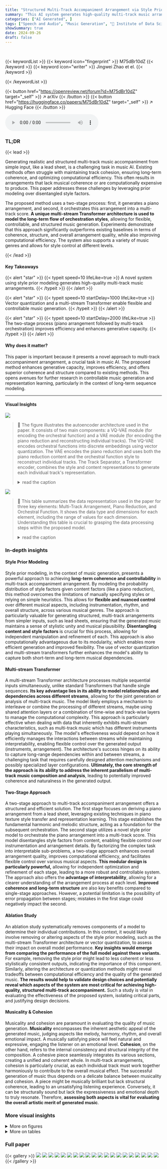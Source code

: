 ```yaml
---
title: "Structured Multi-Track Accompaniment Arrangement via Style Prior Modelling"
summary: "This AI system generates high-quality multi-track music arrangements from simple lead sheets using a novel style prior modeling approach, significantly improving both efficiency and musical coherence."
categories: ["AI Generated", ]
tags: ["Speech and Audio", "Music Generation", "🏢 Institute of Data Science, NUS",]
showSummary: true
date: 2024-09-26
draft: false
---
```


<br>

{{< keywordList >}}
{{< keyword icon="fingerprint" >}} M75dBr10dZ {{< /keyword >}}
{{< keyword icon="writer" >}} Jingwei Zhao et el. {{< /keyword >}}
 
{{< /keywordList >}}

{{< button href="https://openreview.net/forum?id=M75dBr10dZ" target="_self" >}}
↗ arXiv
{{< /button >}}
{{< button href="https://huggingface.co/papers/M75dBr10dZ" target="_self" >}}
↗ Hugging Face
{{< /button >}}



<audio controls>
    <source src="https://ai-paper-reviewer.com/M75dBr10dZ/podcast.wav" type="audio/wav">
    Your browser does not support the audio element.
</audio>


### TL;DR


{{< lead >}}

Generating realistic and structured multi-track music accompaniment from simple input, like a lead sheet, is a challenging task in music AI.  Existing methods often struggle with maintaining track cohesion, ensuring long-term coherence, and optimizing computational efficiency. This often results in arrangements that lack musical coherence or are computationally expensive to produce.  This paper addresses these challenges by leveraging prior modeling over disentangled style factors.

The proposed method uses a two-stage process: first, it generates a piano arrangement, and second, it orchestrates this arrangement into a multi-track score.  **A unique multi-stream Transformer architecture is used to model the long-term flow of orchestration styles**, allowing for flexible, controllable, and structured music generation.  Experiments demonstrate that this approach significantly outperforms existing baselines in terms of coherence, structure, and overall arrangement quality, while also improving computational efficiency.  The system also supports a variety of music genres and allows for style control at different levels.

{{< /lead >}}


#### Key Takeaways

{{< alert "star" >}}
{{< typeit speed=10 lifeLike=true >}} A novel system using style prior modeling generates high-quality multi-track music arrangements. {{< /typeit >}}
{{< /alert >}}

{{< alert "star" >}}
{{< typeit speed=10 startDelay=1000 lifeLike=true >}} Vector quantization and a multi-stream Transformer enable flexible and controllable music generation. {{< /typeit >}}
{{< /alert >}}

{{< alert "star" >}}
{{< typeit speed=10 startDelay=2000 lifeLike=true >}} The two-stage process (piano arrangement followed by multi-track orchestration) improves efficiency and enhances generative capacity. {{< /typeit >}}
{{< /alert >}}

#### Why does it matter?
This paper is important because it presents a novel approach to multi-track accompaniment arrangement, a crucial task in music AI.  The proposed method enhances generative capacity, improves efficiency, and offers superior coherence and structure compared to existing methods.  This opens avenues for further research in controllable music generation and representation learning, particularly in the context of long-term sequence modeling.

------
#### Visual Insights



![](https://ai-paper-reviewer.com/M75dBr10dZ/figures_3_1.jpg)

> 🔼 The figure illustrates the autoencoder architecture used in the paper. It consists of two main components: a VQ-VAE module (for encoding the orchestral function) and a VAE module (for encoding the piano reduction and reconstructing individual tracks). The VQ-VAE encodes orchestral functions into discrete embeddings using vector quantization.  The VAE encodes the piano reduction and uses both the piano reduction content and the orchestral function style to reconstruct individual tracks.  The Track Separator, a Transformer encoder, combines the style and content representations to generate each individual track's representation.
> <details>
> <summary>read the caption</summary>
> Figure 1: The autoencoder architecture. It learns content representation c<sub>t</sub> from piano reduction, style representations s<sup>1:K</sup> from orchestral function, and leverages both to reconstruct individual tracks.
> </details>





![](https://ai-paper-reviewer.com/M75dBr10dZ/tables_2_1.jpg)

> 🔼 This table summarizes the data representation used in the paper for three key elements: Multi-Track Arrangement, Piano Reduction, and Orchestral Function.  It shows the data type and dimensions for each element, including the range of values for each dimension.  Understanding this table is crucial to grasping the data processing steps within the proposed model.
> <details>
> <summary>read the caption</summary>
> Table 1: Summary of the data representations applied in this paper. We use notation [a..b] to denote the integer interval {x | a ≤ x ≤ b, x ∈ Z} including both endpoints.
> </details>





### In-depth insights


#### Style Prior Modeling
Style prior modeling, in the context of music generation, presents a powerful approach to achieving **long-term coherence and controllability** in multi-track accompaniment arrangement.  By modeling the probability distribution of style factors given content factors (like a piano reduction), this method overcomes the limitations of manually specifying styles or relying on simple heuristics. This allows for **flexible and nuanced control** over different musical aspects, including instrumentation, rhythm, and overall structure, across various musical genres. The approach is particularly valuable for generating structured, multi-track arrangements from simpler inputs, such as lead sheets, ensuring that the generated music maintains a sense of stylistic unity and musical plausibility.  **Disentangling content and style factors** is crucial for this process, allowing for independent manipulation and refinement of each.  This approach is also computationally advantageous due to its modularity, which enables more efficient generation and improved flexibility.  The use of vector quantization and multi-stream transformers further enhances the model's ability to capture both short-term and long-term musical dependencies.

#### Multi-stream Transformer
A multi-stream Transformer architecture processes multiple sequential inputs simultaneously, unlike standard Transformers that handle single sequences.  **Its key advantage lies in its ability to model relationships and dependencies across different streams**, allowing for the joint generation or analysis of multi-track music.  The model likely employs a mechanism to interleave or combine the processing of different streams, maybe using shared attention layers or a combination of time-wise and track-wise layers to manage the computational complexity. This approach is particularly effective when dealing with data that inherently exhibits multi-stream characteristics, such as multi-track music which has different instruments playing simultaneously.  The model's effectiveness would depend on how it efficiently manages the interactions between streams while maintaining interpretability, enabling flexible control over the generated output (instruments, arrangement).  The architecture's success hinges on its ability to capture long-range dependencies within and between streams, a challenging task that requires carefully designed attention mechanisms and possibly specialized layer configurations. **Ultimately, the core strength of the approach is its ability to address the inherent parallelism of multi-track music composition and analysis**, leading to potentially improved coherence and naturalness in the generated output.

#### Two-Stage Approach
A two-stage approach to multi-track accompaniment arrangement offers a structured and efficient solution.  The first stage focuses on deriving a piano arrangement from a lead sheet, leveraging existing techniques in piano texture style transfer and representation learning. This stage establishes the fundamental harmonic and melodic structure, acting as a foundation for the subsequent orchestration. The second stage utilizes a novel style prior model to orchestrate the piano arrangement into a multi-track score.  This model disentangles style factors from content, enabling flexible control over instrumentation and arrangement details. By factorizing the complex task into interpretable sub-problems, a two-stage approach enhances overall arrangement quality, improves computational efficiency, and facilitates flexible control over various musical aspects.  **This modular design is particularly powerful,** allowing for independent optimization and refinement of each stage, leading to a more robust and controllable system. The approach also offers the **advantage of interpretability**, allowing for a clearer understanding of the arrangement process at each level.  **Improved coherence and long-term structure** are also key benefits compared to single-stage approaches. However, a potential limitation is the possibility of error propagation between stages; mistakes in the first stage could negatively impact the second.

#### Ablation Study
An ablation study systematically removes components of a model to determine their individual contributions.  In this context, it would likely involve removing or altering aspects of the style prior modeling, such as the multi-stream Transformer architecture or vector quantization, to assess their impact on overall model performance. **Key insights would emerge from comparing the performance of the full model against these variants.**  For example, removing the style prior might lead to less coherent or less stylistically consistent outputs, indicating the importance of this component. Similarly, altering the architecture or quantization methods might reveal tradeoffs between computational efficiency and the quality of the generated music.  **The results would help to validate design choices and potentially reveal which aspects of the system are most critical for achieving high-quality, structured multi-track accompaniment.**  Such a study is vital in evaluating the effectiveness of the proposed system, isolating critical parts, and justifying design decisions.

#### Musicality & Cohesion
Musicality and cohesion are paramount in evaluating the quality of music generation.  **Musicality** encompasses the inherent aesthetic appeal of the generated music, judging aspects like melody, harmony, rhythm, and overall emotional impact.  A musically satisfying piece will feel natural and expressive, engaging the listener on an emotional level.  **Cohesion**, on the other hand, refers to the internal consistency and structural integrity of the composition.  A cohesive piece seamlessly integrates its various sections, creating a unified and coherent whole.  In multi-track arrangements, cohesion is particularly crucial, as each individual track must work together harmoniously to contribute to the overall musical effect.   The successful generation of music thus depends on a delicate balance between musicality and cohesion. A piece might be musically brilliant but lack structural coherence, leading to an unsatisfying listening experience.  Conversely, it can be structurally sound but lack the expressiveness and emotional depth to truly resonate. Therefore, **assessing both aspects is vital for evaluating the overall artistic merit of generated music**.


### More visual insights

<details>
<summary>More on figures
</summary>


![](https://ai-paper-reviewer.com/M75dBr10dZ/figures_4_1.jpg)

> 🔼 This figure illustrates the architecture of the style prior model used in the paper. The model is an encoder-decoder transformer that takes piano reduction as input and outputs orchestral functions.  The decoder is designed with interleaved time-wise and track-wise layers to model dependencies in both time and track directions. The time-wise layers handle long-term coherence, while the track-wise layers enable flexible control over instrumentation. The encoder processes the piano reduction to provide context for the decoder. Various embeddings (sinusoidal positional, relative positional, music timing, instrument) and Gaussian noise are added to enhance the model's capacity. The arrows show the information flow between different components of the model.
> <details>
> <summary>read the caption</summary>
> Figure 2: The prior model architecture. The overall architecture is an encoder-decoder Transformer, while the decoder module is interleaved with orthogonal time-wise and track-wise layers.
> </details>



![](https://ai-paper-reviewer.com/M75dBr10dZ/figures_4_2.jpg)

> 🔼 This figure illustrates the two-stage system for multi-track accompaniment arrangement. Stage 1 uses a piano texture prior to generate a piano arrangement from a lead sheet.  Stage 2 leverages an orchestral function prior, conditioned on the piano arrangement from Stage 1, to produce a final multi-track arrangement. External control can be applied at various stages.  The system is modular, allowing for flexible control at both the piano texture and orchestral function levels.
> <details>
> <summary>read the caption</summary>
> Figure 3: A complete accompaniment arrangement system based on cascaded prior modelling. The first stage models piano texture style given lead sheet while the second stage models orchestral function style given piano. Besides modularity, the system offers control on both composition levels.
> </details>



![](https://ai-paper-reviewer.com/M75dBr10dZ/figures_5_1.jpg)

> 🔼 This figure displays a multi-track arrangement of the song 'Can You Feel the Love Tonight.'  It highlights several key aspects of the model's output: long-term coherence (red dotted boxes show consistent patterns across multiple bars), track cohesion (colored blocks illustrate the interplay between different instrument tracks, highlighting counterpoint, harmonic/melodic divisions, and metrical divisions), and the overall naturalness and quality of the arrangement. The arrangement includes multiple tracks (celesta, acoustic guitars, electric pianos, acoustic piano, violin, brass, electric bass).
> <details>
> <summary>read the caption</summary>
> Figure 4: Arrangement for Can You Feel the Love Tonight, a pop song in a total of 60 bars. We show two chorus parts from bar 13 to 41. We use red dotted boxes to show coherence in long-term structure. We use coloured blocks to show naturalness and cohesion in multi-track arrangement.
> </details>



![](https://ai-paper-reviewer.com/M75dBr10dZ/figures_8_1.jpg)

> 🔼 This figure presents the results of a subjective evaluation of the lead sheet to multi-track arrangement task.  The evaluation was performed using a 5-point Likert scale across five criteria: Harmony and Texture Coherency, Long-Term Structure, Naturalness, Creativity, and Overall Musicality.  The chart displays the mean ratings and standard errors for the authors' model and three baseline models (AMT, GETMusic, PopMAG).  The results demonstrate the superior performance of the authors' model across all criteria.
> <details>
> <summary>read the caption</summary>
> Figure 5: Subjective evaluation results on lead sheet to multi-track arrangement (Section 5.4).
> </details>



![](https://ai-paper-reviewer.com/M75dBr10dZ/figures_8_2.jpg)

> 🔼 This figure presents the results of a subjective evaluation of piano to multi-track arrangement.  The evaluation involved human listeners rating four different models (Ours, Parallel, Delay, and Random) on five criteria: Instrumentation, Structure, Creativity, Musicality.  Each bar represents the average rating for a specific model on a criterion, with error bars indicating the standard error.  The figure visually compares the perceived quality of the arrangements produced by each model, allowing for a qualitative assessment of their strengths and weaknesses regarding these specific aspects of musical composition. The section in the paper this figure belongs to discusses the ablation study on different style prior architectures.
> <details>
> <summary>read the caption</summary>
> Figure 6: Subjective evaluation results on piano to multi-track arrangement (Section 5.5).
> </details>



![](https://ai-paper-reviewer.com/M75dBr10dZ/figures_15_1.jpg)

> 🔼 This figure illustrates the architecture of the autoencoder used in the paper.  The autoencoder takes as input both piano reduction (content) and orchestral function (style). The piano reduction is encoded into a content representation c<sub>t</sub> via a variational autoencoder (VAE). Simultaneously, the orchestral function is encoded into style representations s<sup>1:K</sup> (one for each track) via a vector quantized variational autoencoder (VQ-VAE).  A track separator combines these content and style representations to reconstruct the individual tracks.  This process disentangles content and style information, allowing for more flexible and controllable music generation.
> <details>
> <summary>read the caption</summary>
> Figure 1: The autoencoder architecture. It learns content representation c<sub>t</sub> from piano reduction, style representations s<sup>1:K</sup> from orchestral function, and leverages both to reconstruct individual tracks.
> </details>



![](https://ai-paper-reviewer.com/M75dBr10dZ/figures_16_1.jpg)

> 🔼 This figure shows a multi-track arrangement of the song 'Can You Feel the Love Tonight.'  The arrangement includes multiple instrument tracks (melody, acoustic guitars, electric pianos, violin, brass, electric bass, etc.) and highlights several aspects:  * **Long-term coherence:** Red dotted boxes illustrate how the arrangement maintains a consistent musical idea across a significant portion of the song (over 30 bars). * **Track cohesion:** Colored blocks demonstrate how different tracks work together naturally, creating a coherent and musically pleasing texture. Specific relationships are pointed out such as counterpoint between guitar and piano, complementary rhythmic functions between guitar tracks, and the metrical division between strings and brass. * **Multi-track structure:** The arrangement demonstrates a typical structure in multi-track music, such as distinct instrumental voicing that provides interesting textures, harmonic and melodic divisions between instrument groups, and consistent arrangement patterns across multiple sections of a piece.
> <details>
> <summary>read the caption</summary>
> Figure 4: Arrangement for Can You Feel the Love Tonight, a pop song in a total of 60 bars. We show two chorus parts from bar 13 to 41. We use red dotted boxes to show coherence in long-term structure. We use coloured blocks to show naturalness and cohesion in multi-track arrangement.
> </details>



![](https://ai-paper-reviewer.com/M75dBr10dZ/figures_17_1.jpg)

> 🔼 This figure shows the lead sheet for the song 'Can You Feel the Love Tonight.'  A lead sheet is a simplified musical notation showing only the melody line and basic chord changes.  It's often used by musicians as a starting point for arranging a more complete musical score. The lead sheet in this figure shows the song's structure in terms of sections: Intro (i4), verses (A8), choruses (B8), and an interlude (x4), and an outro (04). This simplified structure is then used as input to the proposed system in the paper to generate a full multi-track arrangement.  The number of bars in the song is also indicated.
> <details>
> <summary>read the caption</summary>
> Figure 8: Lead sheet for pop song Can You Feel the Love Tonight.
> </details>



![](https://ai-paper-reviewer.com/M75dBr10dZ/figures_18_1.jpg)

> 🔼 This figure illustrates the two-stage process for accompaniment arrangement using cascaded prior modelling. Stage 1 uses a piano texture prior to generate a piano arrangement from a lead sheet.  The output of stage 1 is then used as input to stage 2, which uses an orchestral function prior to generate a multi-track arrangement. The system allows for control over both texture style (stage 1) and orchestral function style (stage 2).
> <details>
> <summary>read the caption</summary>
> Figure 3: A complete accompaniment arrangement system based on cascaded prior modelling. The first stage models piano texture style given lead sheet while the second stage models orchestral function style given piano. Besides modularity, the system offers control on both composition levels.
> </details>



![](https://ai-paper-reviewer.com/M75dBr10dZ/figures_19_1.jpg)

> 🔼 This figure illustrates the two-stage system for accompaniment arrangement. The first stage uses a piano texture prior to generate a piano arrangement from a lead sheet.  The second stage uses an orchestral function prior to orchestrate the piano arrangement into a multi-track arrangement. This modular design allows for control at both the piano texture and orchestral function levels.
> <details>
> <summary>read the caption</summary>
> Figure 3: A complete accompaniment arrangement system based on cascaded prior modelling. The first stage models piano texture style given lead sheet while the second stage models orchestral function style given piano. Besides modularity, the system offers control on both composition levels.
> </details>



![](https://ai-paper-reviewer.com/M75dBr10dZ/figures_20_1.jpg)

> 🔼 This figure displays a multi-track arrangement of the song 'Can You Feel the Love Tonight,' focusing on two chorus sections (bars 13-41).  Red dotted boxes highlight the long-term coherence of the arrangement. Colored blocks illustrate specific musical relationships and cohesion between different tracks (e.g., counterpoint, harmonic division). The image demonstrates the system's ability to generate a multi-track arrangement with both short-term cohesion and long-term coherence, showcasing the results of the proposed approach.
> <details>
> <summary>read the caption</summary>
> Figure 4: Arrangement for Can You Feel the Love Tonight, a pop song in a total of 60 bars. We show two chorus parts from bar 13 to 41. We use red dotted boxes to show coherence in long-term structure. We use coloured blocks to show naturalness and cohesion in multi-track arrangement.
> </details>



![](https://ai-paper-reviewer.com/M75dBr10dZ/figures_21_1.jpg)

> 🔼 This figure shows a multi-track arrangement of the song 'Can You Feel the Love Tonight.'  The arrangement spans 60 bars, with this image focusing on bars 13-41, showing two choruses. Red boxes highlight the long-term coherence and structural alignment across the arrangement. Colored blocks illustrate specific musical relationships between different instrument tracks, such as counterpoint, harmonic layering, and rhythmic interplay.  The image demonstrates the system's ability to generate a cohesive and natural-sounding multi-track arrangement with clear structural organization and stylistic coherence.
> <details>
> <summary>read the caption</summary>
> Figure 4: Arrangement for Can You Feel the Love Tonight, a pop song in a total of 60 bars. We show two chorus parts from bar 13 to 41. We use red dotted boxes to show coherence in long-term structure. We use coloured blocks to show naturalness and cohesion in multi-track arrangement.
> </details>



![](https://ai-paper-reviewer.com/M75dBr10dZ/figures_22_1.jpg)

> 🔼 This figure shows the first page of the multi-track arrangement generated by the proposed system for the song 'Can You Feel the Love Tonight'.  The arrangement includes nine tracks: Melody, Celesta, Acoustic Guitar 1, Acoustic Guitar 2, Piano, Electric Piano 1, Electric Piano 2, Violins, Brass, and Electric Bass. The musical notation shows the melody line and the accompaniment parts for each instrument in the different sections of the song. The figure demonstrates the system's ability to generate complex and coherent multi-track arrangements based on a given lead sheet.  The specific instrumentation was chosen to showcase the model's flexibility in handling various instruments. The arrangement demonstrates the system’s ability to generate coherent multi-track arrangements with a flexible number of tracks and a wide range of instrument choices.
> <details>
> <summary>read the caption</summary>
> Figure 11: Multi-track arrangement score (page 1).
> </details>



![](https://ai-paper-reviewer.com/M75dBr10dZ/figures_22_2.jpg)

> 🔼 This figure displays a multi-track arrangement of the song 'Can You Feel the Love Tonight,' focusing on bars 13-41, which include two choruses. Red dotted boxes highlight the long-term coherence across different sections. Colored blocks illustrate how different instrumental tracks (e.g., acoustic guitars, electric piano, strings, brass) interact, demonstrating a natural and cohesive multi-track arrangement.
> <details>
> <summary>read the caption</summary>
> Figure 4: Arrangement for Can You Feel the Love Tonight, a pop song in a total of 60 bars. We show two chorus parts from bar 13 to 41. We use red dotted boxes to show coherence in long-term structure. We use coloured blocks to show naturalness and cohesion in multi-track arrangement.
> </details>



![](https://ai-paper-reviewer.com/M75dBr10dZ/figures_22_3.jpg)

> 🔼 This figure shows the first page of a multi-track arrangement generated by the system for the song 'Can You Feel the Love Tonight.'  It displays the melody and the arrangement for nine different instruments across the bars. The instruments include celesta, acoustic guitars (two), electric pianos (two), acoustic piano, violins, brass, and electric bass. The arrangement demonstrates the model's ability to generate a structured, multi-track accompaniment maintaining coherence.
> <details>
> <summary>read the caption</summary>
> Figure 11: Multi-track arrangement score (page 1).
> </details>



![](https://ai-paper-reviewer.com/M75dBr10dZ/figures_23_1.jpg)

> 🔼 This figure shows the first page of a multi-track arrangement generated by the system for the song 'Can You Feel the Love Tonight'.  The arrangement includes multiple instrument tracks, such as celesta, acoustic guitars, electric pianos, violin, brass, and electric bass, showcasing the system's ability to generate structured and nuanced multi-track music from a piano reduction.
> <details>
> <summary>read the caption</summary>
> Figure 11: Multi-track arrangement score (page 1).
> </details>



</details>




<details>
<summary>More on tables
</summary>


![](https://ai-paper-reviewer.com/M75dBr10dZ/tables_7_1.jpg)
> 🔼 This table presents the objective evaluation results of different models on the task of lead sheet to multi-track accompaniment arrangement.  The metrics used are Chord Accuracy (measuring the harmony of the accompaniment), Degree of Arrangement (measuring the creativity and diversity of instrumentation), Structure Awareness (measuring the long-term coherence of the arrangement), and Latency (measuring the computational efficiency).  The results show the performance of the proposed model compared to existing baselines, indicating the superior performance of the proposed method.
> <details>
> <summary>read the caption</summary>
> Table 2: Objective evaluation results for lead sheet to multi-track arrangement, experiment in Section 5.3. All entries are of the form mean ± sem³, where s is a letter. Different letters within a column indicate significant differences (p < 0.05) based on a Wilcoxon signed rank test.
> </details>

![](https://ai-paper-reviewer.com/M75dBr10dZ/tables_8_1.jpg)
> 🔼 This table presents the objective evaluation results of an ablation study on the style prior architecture for piano to multi-track arrangement. It compares four different prior models: Ours (the proposed model), Parallel, Delay, and Random. The evaluation metrics include Faithfulness (statistical), Faithfulness (latent), Degree of Arrangement (DOA), and Negative Log-Likelihood (NLL).  Statistically significant differences (p<0.05) between models are indicated by different letters within each column.
> <details>
> <summary>read the caption</summary>
> Table 3: Objective evaluation results for piano to multi-track arrangement, ablation study in Section 5.5. All entries are of the form mean ± sems, where s is a letter. Different letters within a column indicate significant differences (p < 0.05) based on a Wilcoxon signed rank test.
> </details>

![](https://ai-paper-reviewer.com/M75dBr10dZ/tables_9_1.jpg)
> 🔼 This table presents the results of an ablation study comparing two different methods for the first stage of a two-stage multi-track accompaniment arrangement system. The first stage involves generating a piano accompaniment from a lead sheet, and the second stage orchestrates the piano accompaniment into a multi-track arrangement.  The table compares the performance of the proposed system's piano arrangement method against an alternative method, focusing on three key metrics: Chord Accuracy (how well the harmony of the generated accompaniment matches the lead sheet), Structure (the quality of the overall arrangement's long-term structure), and Degree of Arrangement (the creativity and diversity of instrumentation in the multi-track arrangement). The results show that using the proposed system's method for piano arrangement leads to significantly better performance on all three metrics in the final multi-track arrangement.
> <details>
> <summary>read the caption</summary>
> Table 4: Ablation study on alternative lead sheet to piano arrangement (Stage 1) modules, experiment in Section 5.6. Here we investigate the impact of Stage 1 to the entire two-stage system. Evaluation results are based on the final multi-track arrangement (using respective Stage 1 modules).
> </details>

![](https://ai-paper-reviewer.com/M75dBr10dZ/tables_9_2.jpg)
> 🔼 This table presents the results of an objective evaluation comparing two methods for lead sheet to piano accompaniment generation.  The 'Chord Acc' metric assesses the accuracy of the generated piano accompaniment's chord progression against the ground truth. The 'Structure' metric evaluates the structural coherence of the generated piano accompaniment. The comparison is between the proposed method (using a Piano Texture Prior) and a baseline method (Whole-Song-Gen [42]).  The results indicate the superior performance of the proposed Piano Texture Prior approach on both metrics.
> <details>
> <summary>read the caption</summary>
> Table 5: Objective evaluation on the exclusive task of lead sheet to piano arrangement, experiment in Section 5.6. Evaluation results are based on the direct output of Stage 1 (i.e., piano accompaniment).
> </details>

![](https://ai-paper-reviewer.com/M75dBr10dZ/tables_15_1.jpg)
> 🔼 This table shows the results of an experiment on the impact of noise weight (γ) on the model's performance in terms of faithfulness and degree of arrangement (DOA).  Different values of γ were tested, ranging from 0 to 1. The results show a trade-off between faithfulness (how well the generated arrangement reflects the input piano) and DOA (the creativity and diversity of the arrangement). Higher γ values lead to more creative arrangements but at the cost of faithfulness, and vice versa.
> <details>
> <summary>read the caption</summary>
> Table 6: The impact of noise weight γ, experiment in Appendix C.
> </details>

</details>




### Full paper

{{< gallery >}}
<img src="https://ai-paper-reviewer.com/M75dBr10dZ/1.png" class="grid-w50 md:grid-w33 xl:grid-w25" />
<img src="https://ai-paper-reviewer.com/M75dBr10dZ/2.png" class="grid-w50 md:grid-w33 xl:grid-w25" />
<img src="https://ai-paper-reviewer.com/M75dBr10dZ/3.png" class="grid-w50 md:grid-w33 xl:grid-w25" />
<img src="https://ai-paper-reviewer.com/M75dBr10dZ/4.png" class="grid-w50 md:grid-w33 xl:grid-w25" />
<img src="https://ai-paper-reviewer.com/M75dBr10dZ/5.png" class="grid-w50 md:grid-w33 xl:grid-w25" />
<img src="https://ai-paper-reviewer.com/M75dBr10dZ/6.png" class="grid-w50 md:grid-w33 xl:grid-w25" />
<img src="https://ai-paper-reviewer.com/M75dBr10dZ/7.png" class="grid-w50 md:grid-w33 xl:grid-w25" />
<img src="https://ai-paper-reviewer.com/M75dBr10dZ/8.png" class="grid-w50 md:grid-w33 xl:grid-w25" />
<img src="https://ai-paper-reviewer.com/M75dBr10dZ/9.png" class="grid-w50 md:grid-w33 xl:grid-w25" />
<img src="https://ai-paper-reviewer.com/M75dBr10dZ/10.png" class="grid-w50 md:grid-w33 xl:grid-w25" />
<img src="https://ai-paper-reviewer.com/M75dBr10dZ/11.png" class="grid-w50 md:grid-w33 xl:grid-w25" />
<img src="https://ai-paper-reviewer.com/M75dBr10dZ/12.png" class="grid-w50 md:grid-w33 xl:grid-w25" />
<img src="https://ai-paper-reviewer.com/M75dBr10dZ/13.png" class="grid-w50 md:grid-w33 xl:grid-w25" />
<img src="https://ai-paper-reviewer.com/M75dBr10dZ/14.png" class="grid-w50 md:grid-w33 xl:grid-w25" />
<img src="https://ai-paper-reviewer.com/M75dBr10dZ/15.png" class="grid-w50 md:grid-w33 xl:grid-w25" />
<img src="https://ai-paper-reviewer.com/M75dBr10dZ/16.png" class="grid-w50 md:grid-w33 xl:grid-w25" />
<img src="https://ai-paper-reviewer.com/M75dBr10dZ/17.png" class="grid-w50 md:grid-w33 xl:grid-w25" />
<img src="https://ai-paper-reviewer.com/M75dBr10dZ/18.png" class="grid-w50 md:grid-w33 xl:grid-w25" />
<img src="https://ai-paper-reviewer.com/M75dBr10dZ/19.png" class="grid-w50 md:grid-w33 xl:grid-w25" />
<img src="https://ai-paper-reviewer.com/M75dBr10dZ/20.png" class="grid-w50 md:grid-w33 xl:grid-w25" />
{{< /gallery >}}